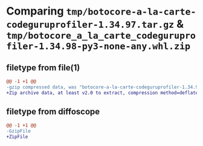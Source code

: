 # Comparing `tmp/botocore-a-la-carte-codeguruprofiler-1.34.97.tar.gz` & `tmp/botocore_a_la_carte_codeguruprofiler-1.34.98-py3-none-any.whl.zip`

## filetype from file(1)

```diff
@@ -1 +1 @@
-gzip compressed data, was "botocore-a-la-carte-codeguruprofiler-1.34.97.tar", last modified: Fri May  3 01:04:29 2024, max compression
+Zip archive data, at least v2.0 to extract, compression method=deflate
```

## filetype from diffoscope

```diff
@@ -1 +1 @@
-GzipFile
+ZipFile
```

